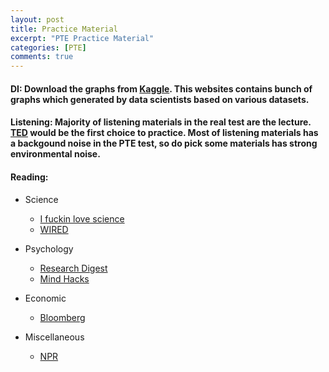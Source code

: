 ```yaml
---
layout: post
title: Practice Material
excerpt: "PTE Practice Material"
categories: [PTE]
comments: true
---
```


#### DI: Download the graphs from [Kaggle](https://www.kaggle.com/). This websites contains bunch of graphs which generated by data scientists based on various datasets.

#### Listening: Majority of listening materials in the real test are the lecture. [TED](https://www.ted.com/) would be the first choice to practice. Most of listening materials has a backgound noise in the PTE test, so do pick some materials has strong environmental noise.

#### Reading: 

* Science
  * [I fuckin love science](http://www.iflscience.com/)
  * [WIRED](https://www.wired.com/)
  
* Psychology
  * [Research Digest](https://digest.bps.org.uk/)
  * [Mind Hacks](https://mindhacks.com/)
  
* Economic
  * [Bloomberg](https://www.bloomberg.com/)
  
* Miscellaneous
  * [NPR](http://www.npr.org/)
